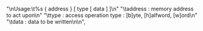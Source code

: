 "\nUsage:\t%s { address } [ type [ data ] ]\n"
"\taddress : memory address to act upon\n"
"\ttype    : access operation type : [b]yte, [h]alfword, [w]ord\n"
"\tdata    : data to be written\n\n",


